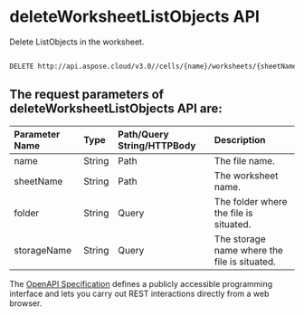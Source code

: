 # **deleteWorksheetListObjects API**

Delete ListObjects in the worksheet. 

```bash

DELETE http://api.aspose.cloud/v3.0//cells/{name}/worksheets/{sheetName}/listobjects

```

## The request parameters of **deleteWorksheetListObjects** API are: 

| Parameter Name | Type | Path/Query String/HTTPBody | Description | 
| :- | :- | :- |:- | 
|name|String|Path|The file name.|
|sheetName|String|Path|The worksheet name.|
|folder|String|Query|The folder where the file is situated.|
|storageName|String|Query|The storage name where the file is situated.|


The [OpenAPI Specification](https://reference.aspose.cloud/cells/#/ListObjectsController/DeleteWorksheetListObjects) defines a publicly accessible programming interface and lets you carry out REST interactions directly from a web browser.
